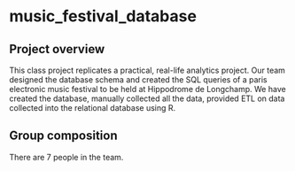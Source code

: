 # music_festival_database

## Project overview
This class project replicates a practical, real-life analytics project. Our team designed the database schema and created the SQL queries of a paris electronic music festival to be held at Hippodrome de Longchamp. We have created the database, manually collected all the data, provided ETL on data collected into the relational database using R. 

## Group composition
There are 7 people in the team. 

